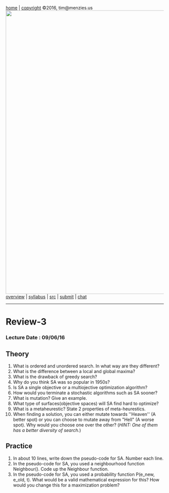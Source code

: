 [home](http://tiny.cc/ase2016) |
[copyright](https://github.com/txt/ase16/blob/master/LICENSE.md) &copy;2016, tim&commat;menzies.us
<br>
[<img width=900 src="https://raw.githubusercontent.com/txt/ase16/master/img/mase16.png">](http://tiny.cc/ase2016)<br>
[overview](https://github.com/txt/ase16/blob/master/doc/overview.md) |
[syllabus](https://github.com/txt/ase16/blob/master/doc/syllabus.md) |
[src](https://github.com/txt/ase16/tree/master/src) |
[submit](http://tiny.cc/ase16give) |
[chat](https://ase16.slack.com/) 

______

# Review-3

### Lecture Date : 09/06/16

##  Theory
1. What is ordered and unordered search. In what way are they different?
2. What is the difference between a local and global maxima?
3. What is the drawback of greedy search?
2. Why do you think SA was so popular in 1950s?
7. Is SA a single objective or a multiojective optimization algorithm?
4. How would you terminate a stochastic algorithms such as SA sooner?
5. What is mutation? Give an example.
6. What type of surfaces(objective spaces) will SA find hard to optimize?
7. What is a metaheurestic? State 2 properties of meta-heurestics.
8. When finding a solution, you can either mutate towards ''Heaven'' (A better spot) or you can choose to mutate away from "Hell" (A worse spot). Why would you choose one over the other? (*HINT: One of them has a better diversity of search.*)


## Practice
1. In about 10 lines, write down the pseudo-code for SA. Number each line.
2. In the pseudo-code for SA, you used a neighbourhood function Neighbour(). Code up the Neighbour function.
3. In the pseudo-code for SA, you used a probability function P(e_new, e_old, t). What would be a valid mathematical expression for this? How would you change this for a maximization problem?

